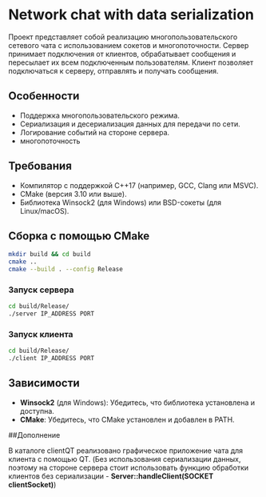 # Network chat with data serialization


Проект представляет собой реализацию многопользовательского сетевого чата с использованием сокетов и многопоточности. Сервер принимает подключения от клиентов, обрабатывает сообщения и пересылает их всем подключенным пользователям. Клиент позволяет подключаться к серверу, отправлять и получать сообщения.

## Особенности

- Поддержка многопользовательского режима.
- Сериализация и десериализация данных для передачи по сети.
- Логирование событий на стороне сервера.
- многопоточность

## Требования

- Компилятор с поддержкой C++17 (например, GCC, Clang или MSVC).
- CMake (версия 3.10 или выше).
- Библиотека Winsock2 (для Windows) или BSD-сокеты (для Linux/macOS).

## Сборка с помощью CMake

```bash
mkdir build && cd build
cmake ..
cmake --build . --config Release
```

### Запуск сервера

```bash
cd build/Release/
./server IP_ADDRESS PORT
```

### Запуск клиента

```bash
cd build/Release/
./client IP_ADDRESS PORT
```

## Зависимости

- **Winsock2** (для Windows): Убедитесь, что библиотека установлена и доступна.
- **CMake**: Убедитесь, что CMake установлен и добавлен в PATH.


##Дополнение

В каталоге clientQT реализовано графическое приложение чата для клиента с помощью QT.
(Без использования сериализации данных, поэтому на стороне сервера стоит использовать 
функцию обработки клиентов без сериализации - **Server::handleClient(SOCKET clientSocket)**)
